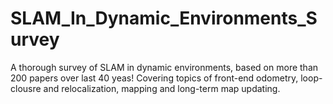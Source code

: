 # SLAM_In_Dynamic_Environments_Survey
A thorough survey of SLAM in dynamic environments, based on more than 200 papers over last 40 yeas! Covering topics of front-end odometry, loop-clousre and relocalization, mapping and long-term map updating.

